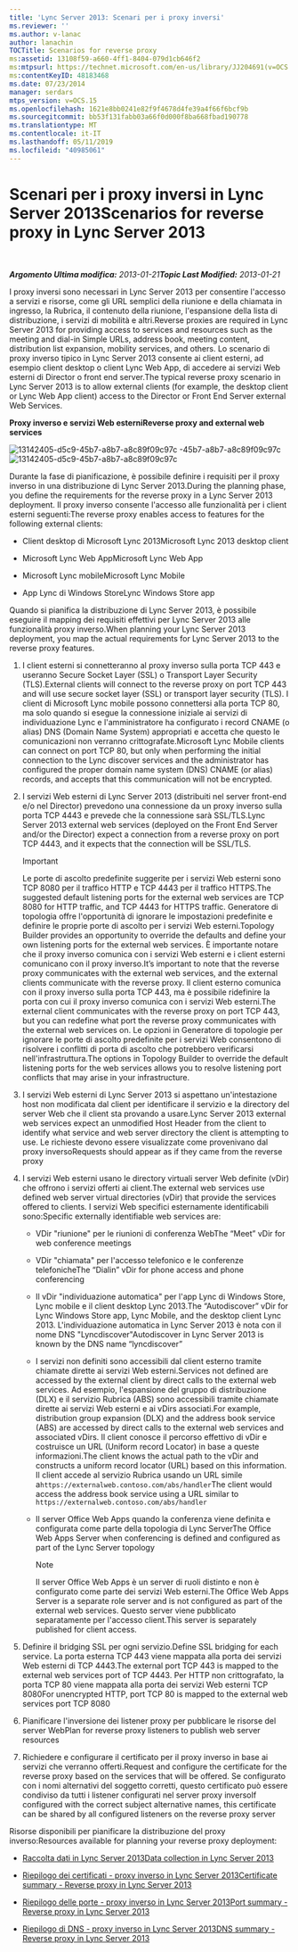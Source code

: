```yaml
---
title: 'Lync Server 2013: Scenari per i proxy inversi'
ms.reviewer: ''
ms.author: v-lanac
author: lanachin
TOCTitle: Scenarios for reverse proxy
ms:assetid: 13108f59-a660-4ff1-8404-079d1cb646f2
ms:mtpsurl: https://technet.microsoft.com/en-us/library/JJ204691(v=OCS.15)
ms:contentKeyID: 48183468
ms.date: 07/23/2014
manager: serdars
mtps_version: v=OCS.15
ms.openlocfilehash: 1621e8bb0241e82f9f4678d4fe39a4f66f6bcf9b
ms.sourcegitcommit: bb53f131fabb03a66f0d000f8ba668fbad190778
ms.translationtype: MT
ms.contentlocale: it-IT
ms.lasthandoff: 05/11/2019
ms.locfileid: "40985061"
---
```

<div data-xmlns="http://www.w3.org/1999/xhtml">

<div class="topic" data-xmlns="http://www.w3.org/1999/xhtml" data-msxsl="urn:schemas-microsoft-com:xslt" data-cs="http://msdn.microsoft.com/en-us/">

<div data-asp="http://msdn2.microsoft.com/asp">

# <a name="scenarios-for-reverse-proxy-in-lync-server-2013"></a><span data-ttu-id="2e5f1-102">Scenari per i proxy inversi in Lync Server 2013</span><span class="sxs-lookup"><span data-stu-id="2e5f1-102">Scenarios for reverse proxy in Lync Server 2013</span></span>

</div>

<div id="mainSection">

<div id="mainBody">

<span> </span>

<span data-ttu-id="2e5f1-103">_**Argomento Ultima modifica:** 2013-01-21_</span><span class="sxs-lookup"><span data-stu-id="2e5f1-103">_**Topic Last Modified:** 2013-01-21_</span></span>

<span data-ttu-id="2e5f1-104">I proxy inversi sono necessari in Lync Server 2013 per consentire l'accesso a servizi e risorse, come gli URL semplici della riunione e della chiamata in ingresso, la Rubrica, il contenuto della riunione, l'espansione della lista di distribuzione, i servizi di mobilità e altri.</span><span class="sxs-lookup"><span data-stu-id="2e5f1-104">Reverse proxies are required in Lync Server 2013 for providing access to services and resources such as the meeting and dial-in Simple URLs, address book, meeting content, distribution list expansion, mobility services, and others.</span></span> <span data-ttu-id="2e5f1-105">Lo scenario di proxy inverso tipico in Lync Server 2013 consente ai client esterni, ad esempio client desktop o client Lync Web App, di accedere ai servizi Web esterni di Director o front end server.</span><span class="sxs-lookup"><span data-stu-id="2e5f1-105">The typical reverse proxy scenario in Lync Server 2013 is to allow external clients (for example, the desktop client or Lync Web App client) access to the Director or Front End Server external Web Services.</span></span>

<span data-ttu-id="2e5f1-106">**Proxy inverso e servizi Web esterni**</span><span class="sxs-lookup"><span data-stu-id="2e5f1-106">**Reverse proxy and external web services**</span></span>

<span data-ttu-id="2e5f1-107">![13142405-d5c9-45b7-a8b7-a8c89f09c97c](images/JJ204932.13142405-d5c9-45b7-a8b7-a8c89f09c97c(OCS.15).jpg "13142405-d5c9") -45b7-a8b7-a8c89f09c97c</span><span class="sxs-lookup"><span data-stu-id="2e5f1-107">![13142405-d5c9-45b7-a8b7-a8c89f09c97c](images/JJ204932.13142405-d5c9-45b7-a8b7-a8c89f09c97c(OCS.15).jpg "13142405-d5c9-45b7-a8b7-a8c89f09c97c")</span></span>

<span data-ttu-id="2e5f1-108">Durante la fase di pianificazione, è possibile definire i requisiti per il proxy inverso in una distribuzione di Lync Server 2013.</span><span class="sxs-lookup"><span data-stu-id="2e5f1-108">During the planning phase, you define the requirements for the reverse proxy in a Lync Server 2013 deployment.</span></span> <span data-ttu-id="2e5f1-109">Il proxy inverso consente l'accesso alle funzionalità per i client esterni seguenti:</span><span class="sxs-lookup"><span data-stu-id="2e5f1-109">The reverse proxy enables access to features for the following external clients:</span></span>

  - <span data-ttu-id="2e5f1-110">Client desktop di Microsoft Lync 2013</span><span class="sxs-lookup"><span data-stu-id="2e5f1-110">Microsoft Lync 2013 desktop client</span></span>

  - <span data-ttu-id="2e5f1-111">Microsoft Lync Web App</span><span class="sxs-lookup"><span data-stu-id="2e5f1-111">Microsoft Lync Web App</span></span>

  - <span data-ttu-id="2e5f1-112">Microsoft Lync mobile</span><span class="sxs-lookup"><span data-stu-id="2e5f1-112">Microsoft Lync Mobile</span></span>

  - <span data-ttu-id="2e5f1-113">App Lync di Windows Store</span><span class="sxs-lookup"><span data-stu-id="2e5f1-113">Lync Windows Store app</span></span>

<span data-ttu-id="2e5f1-114">Quando si pianifica la distribuzione di Lync Server 2013, è possibile eseguire il mapping dei requisiti effettivi per Lync Server 2013 alle funzionalità proxy inverso.</span><span class="sxs-lookup"><span data-stu-id="2e5f1-114">When planning your Lync Server 2013 deployment, you map the actual requirements for Lync Server 2013 to the reverse proxy features.</span></span>

1.  <span data-ttu-id="2e5f1-115">I client esterni si connetteranno al proxy inverso sulla porta TCP 443 e useranno Secure Socket Layer (SSL) o Transport Layer Security (TLS).</span><span class="sxs-lookup"><span data-stu-id="2e5f1-115">External clients will connect to the reverse proxy on port TCP 443 and will use secure socket layer (SSL) or transport layer security (TLS).</span></span> <span data-ttu-id="2e5f1-116">I client di Microsoft Lync mobile possono connettersi alla porta TCP 80, ma solo quando si esegue la connessione iniziale ai servizi di individuazione Lync e l'amministratore ha configurato i record CNAME (o alias) DNS (Domain Name System) appropriati e accetta che questo le comunicazioni non verranno crittografate.</span><span class="sxs-lookup"><span data-stu-id="2e5f1-116">Microsoft Lync Mobile clients can connect on port TCP 80, but only when performing the initial connection to the Lync discover services and the administrator has configured the proper domain name system (DNS) CNAME (or alias) records, and accepts that this communication will not be encrypted.</span></span>

2.  <span data-ttu-id="2e5f1-117">I servizi Web esterni di Lync Server 2013 (distribuiti nel server front-end e/o nel Director) prevedono una connessione da un proxy inverso sulla porta TCP 4443 e prevede che la connessione sarà SSL/TLS.</span><span class="sxs-lookup"><span data-stu-id="2e5f1-117">Lync Server 2013 external web services (deployed on the Front End Server and/or the Director) expect a connection from a reverse proxy on port TCP 4443, and it expects that the connection will be SSL/TLS.</span></span>
    
    <div>
    

    > [!IMPORTANT]  
    > <span data-ttu-id="2e5f1-118">Le porte di ascolto predefinite suggerite per i servizi Web esterni sono TCP 8080 per il traffico HTTP e TCP 4443 per il traffico HTTPS.</span><span class="sxs-lookup"><span data-stu-id="2e5f1-118">The suggested default listening ports for the external web services are TCP 8080 for HTTP traffic, and TCP 4443 for HTTPS traffic.</span></span> <span data-ttu-id="2e5f1-119">Generatore di topologia offre l'opportunità di ignorare le impostazioni predefinite e definire le proprie porte di ascolto per i servizi Web esterni.</span><span class="sxs-lookup"><span data-stu-id="2e5f1-119">Topology Builder provides an opportunity to override the defaults and define your own listening ports for the external web services.</span></span> <span data-ttu-id="2e5f1-120">È importante notare che il proxy inverso comunica con i servizi Web esterni e i client esterni comunicano con il proxy inverso.</span><span class="sxs-lookup"><span data-stu-id="2e5f1-120">It’s important to note that the reverse proxy communicates with the external web services, and the external clients communicate with the reverse proxy.</span></span> <span data-ttu-id="2e5f1-121">Il client esterno comunica con il proxy inverso sulla porta TCP 443, ma è possibile ridefinire la porta con cui il proxy inverso comunica con i servizi Web esterni.</span><span class="sxs-lookup"><span data-stu-id="2e5f1-121">The external client communicates with the reverse proxy on port TCP 443, but you can redefine what port the reverse proxy communicates with the external web services on.</span></span> <span data-ttu-id="2e5f1-122">Le opzioni in Generatore di topologie per ignorare le porte di ascolto predefinite per i servizi Web consentono di risolvere i conflitti di porta di ascolto che potrebbero verificarsi nell'infrastruttura.</span><span class="sxs-lookup"><span data-stu-id="2e5f1-122">The options in Topology Builder to override the default listening ports for the web services allows you to resolve listening port conflicts that may arise in your infrastructure.</span></span>

    
    </div>

3.  <span data-ttu-id="2e5f1-123">I servizi Web esterni di Lync Server 2013 si aspettano un'intestazione host non modificata dal client per identificare il servizio e la directory del server Web che il client sta provando a usare.</span><span class="sxs-lookup"><span data-stu-id="2e5f1-123">Lync Server 2013 external web services expect an unmodified Host Header from the client to identify what service and web server directory the client is attempting to use.</span></span> <span data-ttu-id="2e5f1-124">Le richieste devono essere visualizzate come provenivano dal proxy inverso</span><span class="sxs-lookup"><span data-stu-id="2e5f1-124">Requests should appear as if they came from the reverse proxy</span></span>

4.  <span data-ttu-id="2e5f1-125">I servizi Web esterni usano le directory virtuali server Web definite (vDir) che offrono i servizi offerti ai client.</span><span class="sxs-lookup"><span data-stu-id="2e5f1-125">The external web services use defined web server virtual directories (vDir) that provide the services offered to clients.</span></span> <span data-ttu-id="2e5f1-126">I servizi Web specifici esternamente identificabili sono:</span><span class="sxs-lookup"><span data-stu-id="2e5f1-126">Specific externally identifiable web services are:</span></span>
    
      - <span data-ttu-id="2e5f1-127">VDir "riunione" per le riunioni di conferenza Web</span><span class="sxs-lookup"><span data-stu-id="2e5f1-127">The “Meet” vDir for web conference meetings</span></span>
    
      - <span data-ttu-id="2e5f1-128">VDir "chiamata" per l'accesso telefonico e le conferenze telefoniche</span><span class="sxs-lookup"><span data-stu-id="2e5f1-128">The “Dialin” vDir for phone access and phone conferencing</span></span>
    
      - <span data-ttu-id="2e5f1-129">Il vDir "individuazione automatica" per l'app Lync di Windows Store, Lync mobile e il client desktop Lync 2013.</span><span class="sxs-lookup"><span data-stu-id="2e5f1-129">The “Autodiscover” vDir for Lync Windows Store app, Lync Mobile, and the desktop client Lync 2013.</span></span> <span data-ttu-id="2e5f1-130">L'individuazione automatica in Lync Server 2013 è nota con il nome DNS "Lyncdiscover"</span><span class="sxs-lookup"><span data-stu-id="2e5f1-130">Autodiscover in Lync Server 2013 is known by the DNS name “lyncdiscover”</span></span>
    
      - <span data-ttu-id="2e5f1-131">I servizi non definiti sono accessibili dal client esterno tramite chiamate dirette ai servizi Web esterni.</span><span class="sxs-lookup"><span data-stu-id="2e5f1-131">Services not defined are accessed by the external client by direct calls to the external web services.</span></span> <span data-ttu-id="2e5f1-132">Ad esempio, l'espansione del gruppo di distribuzione (DLX) e il servizio Rubrica (ABS) sono accessibili tramite chiamate dirette ai servizi Web esterni e ai vDirs associati.</span><span class="sxs-lookup"><span data-stu-id="2e5f1-132">For example, distribution group expansion (DLX) and the address book service (ABS) are accessed by direct calls to the external web services and associated vDirs.</span></span> <span data-ttu-id="2e5f1-133">Il client conosce il percorso effettivo di vDir e costruisce un URL (Uniform record Locator) in base a queste informazioni.</span><span class="sxs-lookup"><span data-stu-id="2e5f1-133">The client knows the actual path to the vDir and constructs a uniform record locator (URL) based on this information.</span></span> <span data-ttu-id="2e5f1-134">Il client accede al servizio Rubrica usando un URL simile a`https://externalweb.contoso.com/abs/handler`</span><span class="sxs-lookup"><span data-stu-id="2e5f1-134">The client would access the address book service using a URL similar to `https://externalweb.contoso.com/abs/handler`</span></span>
    
      - <span data-ttu-id="2e5f1-135">Il server Office Web Apps quando la conferenza viene definita e configurata come parte della topologia di Lync Server</span><span class="sxs-lookup"><span data-stu-id="2e5f1-135">The Office Web Apps Server when conferencing is defined and configured as part of the Lync Server topology</span></span>
        
        <div>
        

        > [!NOTE]  
        > <span data-ttu-id="2e5f1-136">Il server Office Web Apps è un server di ruoli distinto e non è configurato come parte dei servizi Web esterni.</span><span class="sxs-lookup"><span data-stu-id="2e5f1-136">The Office Web Apps Server is a separate role server and is not configured as part of the external web services.</span></span> <span data-ttu-id="2e5f1-137">Questo server viene pubblicato separatamente per l'accesso client.</span><span class="sxs-lookup"><span data-stu-id="2e5f1-137">This server is separately published for client access.</span></span>

        
        </div>

5.  <span data-ttu-id="2e5f1-138">Definire il bridging SSL per ogni servizio.</span><span class="sxs-lookup"><span data-stu-id="2e5f1-138">Define SSL bridging for each service.</span></span> <span data-ttu-id="2e5f1-139">La porta esterna TCP 443 viene mappata alla porta dei servizi Web esterni di TCP 4443.</span><span class="sxs-lookup"><span data-stu-id="2e5f1-139">The external port TCP 443 is mapped to the external web services port of TCP 4443.</span></span> <span data-ttu-id="2e5f1-140">Per HTTP non crittografato, la porta TCP 80 viene mappata alla porta dei servizi Web esterni TCP 8080</span><span class="sxs-lookup"><span data-stu-id="2e5f1-140">For unencrypted HTTP, port TCP 80 is mapped to the external web services port TCP 8080</span></span>

6.  <span data-ttu-id="2e5f1-141">Pianificare l'inversione dei listener proxy per pubblicare le risorse del server Web</span><span class="sxs-lookup"><span data-stu-id="2e5f1-141">Plan for reverse proxy listeners to publish web server resources</span></span>

7.  <span data-ttu-id="2e5f1-142">Richiedere e configurare il certificato per il proxy inverso in base ai servizi che verranno offerti.</span><span class="sxs-lookup"><span data-stu-id="2e5f1-142">Request and configure the certificate for the reverse proxy based on the services that will be offered.</span></span> <span data-ttu-id="2e5f1-143">Se configurato con i nomi alternativi del soggetto corretti, questo certificato può essere condiviso da tutti i listener configurati nel server proxy inverso</span><span class="sxs-lookup"><span data-stu-id="2e5f1-143">If configured with the correct subject alternative names, this certificate can be shared by all configured listeners on the reverse proxy server</span></span>

<span data-ttu-id="2e5f1-144">Risorse disponibili per pianificare la distribuzione del proxy inverso:</span><span class="sxs-lookup"><span data-stu-id="2e5f1-144">Resources available for planning your reverse proxy deployment:</span></span>

  - [<span data-ttu-id="2e5f1-145">Raccolta dati in Lync Server 2013</span><span class="sxs-lookup"><span data-stu-id="2e5f1-145">Data collection in Lync Server 2013</span></span>](lync-server-2013-data-collection.md)

  - [<span data-ttu-id="2e5f1-146">Riepilogo dei certificati - proxy inverso in Lync Server 2013</span><span class="sxs-lookup"><span data-stu-id="2e5f1-146">Certificate summary - Reverse proxy in Lync Server 2013</span></span>](lync-server-2013-certificate-summary-reverse-proxy.md)

  - [<span data-ttu-id="2e5f1-147">Riepilogo delle porte - proxy inverso in Lync Server 2013</span><span class="sxs-lookup"><span data-stu-id="2e5f1-147">Port summary - Reverse proxy in Lync Server 2013</span></span>](lync-server-2013-port-summary-reverse-proxy.md)

  - [<span data-ttu-id="2e5f1-148">Riepilogo di DNS - proxy inverso in Lync Server 2013</span><span class="sxs-lookup"><span data-stu-id="2e5f1-148">DNS summary - Reverse proxy in Lync Server 2013</span></span>](lync-server-2013-dns-summary-reverse-proxy.md)

</div>

<span> </span>

</div>

</div>

</div>

